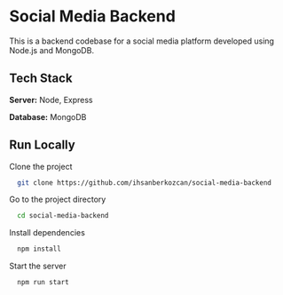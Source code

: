 
# Social Media Backend

This is a backend codebase for a social media platform developed using Node.js and MongoDB. 


## Tech Stack

**Server:** Node, Express

**Database:** MongoDB



## Run Locally

Clone the project

```bash
  git clone https://github.com/ihsanberkozcan/social-media-backend
```

Go to the project directory

```bash
  cd social-media-backend
```

Install dependencies

```bash
  npm install
```

Start the server

```bash
  npm run start
```

